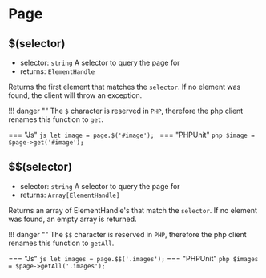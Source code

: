 # Page

## $(selector)

- selector: `string` A selector to query the page for
- returns: `ElementHandle`

Returns the first element that matches the `selector`. If no element was found, the client will throw an exception.

!!! danger ""
    The `$` character is reserved in `PHP`, therefore the php client renames this function to `get`.

=== "Js"
    ```js
    let image = page.$('#image');
    ```
=== "PHPUnit"
    ```php
    $image = $page->get('#image');
    ```

## $$(selector)

- selector: `string` A selector to query the page for
- returns: `Array[ElementHandle]`

Returns an array of ElementHandle's that match the `selector`. If no element was found, an empty array is returned.

!!! danger ""
    The `$$` character is reserved in `PHP`, therefore the php client renames this function to `getAll`.

=== "Js"
    ``` js
    let images = page.$$('.images');
    ```
=== "PHPUnit"
    ``` php
    $images = $page->getAll('.images');
    ```